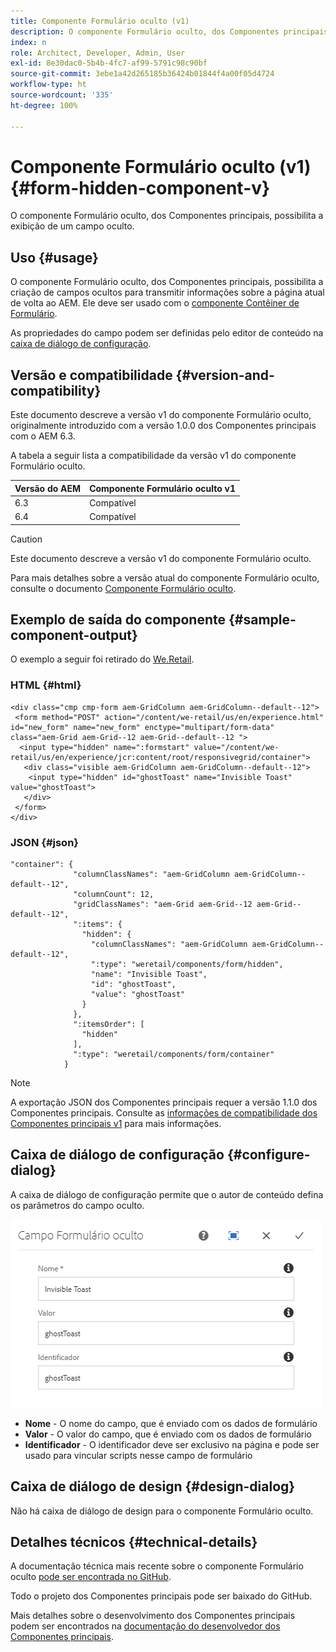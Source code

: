 ```yaml
---
title: Componente Formulário oculto (v1)
description: O componente Formulário oculto, dos Componentes principais, possibilita a exibição de um campo oculto.
index: n
role: Architect, Developer, Admin, User
exl-id: 8e30dac0-5b4b-4fc7-af99-5791c98c90bf
source-git-commit: 3ebe1a42d265185b36424b01844f4a00f05d4724
workflow-type: ht
source-wordcount: '335'
ht-degree: 100%

---
```


# Componente Formulário oculto (v1) {#form-hidden-component-v}

O componente Formulário oculto, dos Componentes principais, possibilita a exibição de um campo oculto.

## Uso {#usage}

O componente Formulário oculto, dos Componentes principais, possibilita a criação de campos ocultos para transmitir informações sobre a página atual de volta ao AEM. Ele deve ser usado com o [componente Contêiner de Formulário](form-container-v1.md).

As propriedades do campo podem ser definidas pelo editor de conteúdo na [caixa de diálogo de configuração](#configure-dialog).

## Versão e compatibilidade {#version-and-compatibility}

Este documento descreve a versão v1 do componente Formulário oculto, originalmente introduzido com a versão 1.0.0 dos Componentes principais com o AEM 6.3.

A tabela a seguir lista a compatibilidade da versão v1 do componente Formulário oculto.

| Versão do AEM | Componente Formulário oculto v1 |
|--- |--- |
| 6.3 | Compatível |
| 6.4 | Compatível |

>[!CAUTION]
>
>Este documento descreve a versão v1 do componente Formulário oculto.
>
>Para mais detalhes sobre a versão atual do componente Formulário oculto, consulte o documento [Componente Formulário oculto](/help/components/forms/form-hidden.md).

## Exemplo de saída do componente {#sample-component-output}

O exemplo a seguir foi retirado do [We.Retail](https://experienceleague.adobe.com/docs/experience-manager-64/developing/bestpractices/we-retail/we-retail.html?lang=pt-BR).

### HTML {#html}

```
<div class="cmp cmp-form aem-GridColumn aem-GridColumn--default--12">
 <form method="POST" action="/content/we-retail/us/en/experience.html" id="new_form" name="new_form" enctype="multipart/form-data" class="aem-Grid aem-Grid--12 aem-Grid--default--12 ">
  <input type="hidden" name=":formstart" value="/content/we-retail/us/en/experience/jcr:content/root/responsivegrid/container">
   <div class="visible aem-GridColumn aem-GridColumn--default--12">
    <input type="hidden" id="ghostToast" name="Invisible Toast" value="ghostToast">
   </div>
 </form>
</div>
```

### JSON {#json}

```
"container": {
              "columnClassNames": "aem-GridColumn aem-GridColumn--default--12",
              "columnCount": 12,
              "gridClassNames": "aem-Grid aem-Grid--12 aem-Grid--default--12",
              ":items": {
                "hidden": {
                  "columnClassNames": "aem-GridColumn aem-GridColumn--default--12",
                  ":type": "weretail/components/form/hidden",
                  "name": "Invisible Toast",
                  "id": "ghostToast",
                  "value": "ghostToast"
                }
              },
              ":itemsOrder": [
                "hidden"
              ],
              ":type": "weretail/components/form/container"
            }
```

>[!NOTE]
>
>A exportação JSON dos Componentes principais requer a versão 1.1.0 dos Componentes principais. Consulte as [informações de compatibilidade dos Componentes principais v1](/help/versions.md#release-history-and-compatibility) para mais informações.

## Caixa de diálogo de configuração {#configure-dialog}

A caixa de diálogo de configuração permite que o autor de conteúdo defina os parâmetros do campo oculto.

![](/help/assets/chlimage_1-26.png)

* **Nome** - O nome do campo, que é enviado com os dados de formulário
* **Valor** - O valor do campo, que é enviado com os dados de formulário
* **Identificador** - O identificador deve ser exclusivo na página e pode ser usado para vincular scripts nesse campo de formulário

## Caixa de diálogo de design {#design-dialog}

Não há caixa de diálogo de design para o componente Formulário oculto.

## Detalhes técnicos {#technical-details}

A documentação técnica mais recente sobre o componente Formulário oculto [pode ser encontrada no GitHub](https://github.com/adobe/aem-core-wcm-components/tree/master/content/src/content/jcr_root/apps/core/wcm/components/form/hidden/v1/hidden).

Todo o projeto dos Componentes principais pode ser baixado do GitHub.

Mais detalhes sobre o desenvolvimento dos Componentes principais podem ser encontrados na [documentação do desenvolvedor dos Componentes principais](/help/developing/overview.md).
